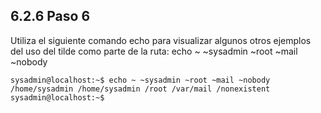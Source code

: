 ## 6.2.6 Paso 6
Utiliza el siguiente comando echo para visualizar algunos otros ejemplos del uso del tilde como parte de la ruta:
	echo  ~ ~sysadmin ~root ~mail ~nobody

```shell-session
sysadmin@localhost:~$ echo ~ ~sysadmin ~root ~mail ~nobody
/home/sysadmin /home/sysadmin /root /var/mail /nonexistent
sysadmin@localhost:~$
```